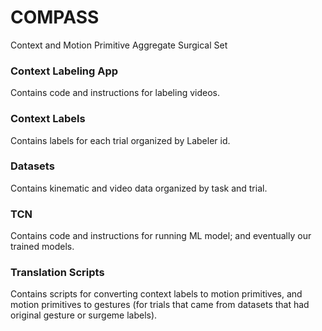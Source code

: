 # COMPASS
Context and Motion Primitive Aggregate Surgical Set

### Context Labeling App 
Contains code and instructions for labeling videos.

### Context Labels
Contains labels for each trial organized by Labeler id.

### Datasets
Contains kinematic and video data organized by task and trial.

### TCN
Contains code and instructions for running ML model; and eventually our trained models.

### Translation Scripts
Contains scripts for converting context labels to motion primitives, and motion primitives to gestures (for trials that came from datasets that had original gesture or surgeme labels).
